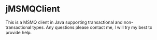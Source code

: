 # jMSMQClient
This is a MSMQ client in Java supporting transactional and non-transactional types. Any questions please contact me, I will try my best to provide help.
